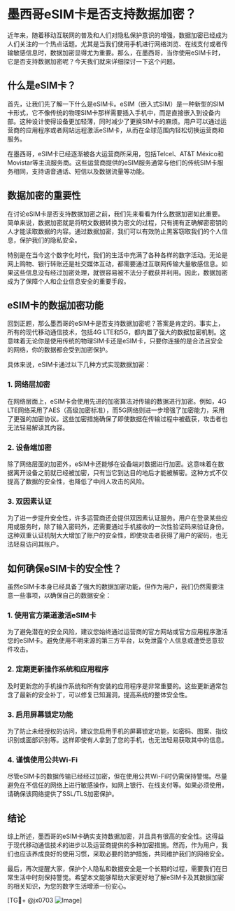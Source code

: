 # 墨西哥eSIM卡是否支持数据加密？

近年来，随着移动互联网的普及和人们对隐私保护意识的增强，数据加密已经成为人们关注的一个热点话题。尤其是当我们使用手机进行网络浏览、在线支付或者传输敏感信息时，数据加密显得尤为重要。那么，在墨西哥，当你使用eSIM卡时，它是否支持数据加密呢？今天我们就来详细探讨一下这个问题。

## 什么是eSIM卡？

首先，让我们先了解一下什么是eSIM卡。eSIM（嵌入式SIM）是一种新型的SIM卡形式，它不像传统的物理SIM卡那样需要插入手机中，而是直接嵌入到设备内部。这种设计使得设备更加轻薄，同时减少了更换SIM卡的麻烦。用户可以通过运营商的应用程序或者网站远程激活eSIM卡，从而在全球范围内轻松切换运营商和服务。

在墨西哥，eSIM卡已经逐渐被各大运营商所采用，包括Telcel、AT&T México和Movistar等主流服务商。这些运营商提供的eSIM服务通常与他们的传统SIM卡服务相同，支持语音通话、短信以及数据流量等功能。

## 数据加密的重要性

在讨论eSIM卡是否支持数据加密之前，我们先来看看为什么数据加密如此重要。简单来说，数据加密就是将明文数据转换为密文的过程，只有拥有正确解密密钥的人才能读取数据的内容。通过数据加密，我们可以有效防止黑客窃取我们的个人信息，保护我们的隐私安全。

特别是在当今这个数字化时代，我们的生活中充满了各种各样的数字活动。无论是网上购物、银行转账还是社交媒体互动，都需要通过互联网传输大量敏感信息。如果这些信息没有经过加密处理，就很容易被不法分子截获并利用。因此，数据加密成为了保障个人和企业信息安全的重要手段。

## eSIM卡的数据加密功能

回到正题，那么墨西哥的eSIM卡是否支持数据加密呢？答案是肯定的。事实上，所有的现代移动通信技术，包括4G LTE和5G，都内置了强大的数据加密机制。这意味着无论你是使用传统的物理SIM卡还是eSIM卡，只要你连接的是合法且安全的网络，你的数据都会受到加密保护。

具体来说，eSIM卡通过以下几种方式实现数据加密：

### 1. 网络层加密

在网络层面上，eSIM卡会使用先进的加密算法对传输的数据进行加密。例如，4G LTE网络采用了AES（高级加密标准），而5G网络则进一步增强了加密能力，采用了更强的加密协议。这些加密措施确保了即使数据在传输过程中被截获，攻击者也无法轻易解读其内容。

### 2. 设备端加密

除了网络层面的加密外，eSIM卡还能够在设备端对数据进行加密。这意味着在数据离开设备之前就已经被加密，只有当它到达目的地后才能被解密。这种方式不仅提高了数据的安全性，也降低了中间人攻击的风险。

### 3. 双因素认证

为了进一步提升安全性，许多运营商还会提供双因素认证服务。用户在登录某些应用或服务时，除了输入密码外，还需要通过手机接收的一次性验证码来验证身份。这种双重认证机制大大增加了账户的安全性，即使攻击者获得了用户的密码，也无法轻易访问其账户。

## 如何确保eSIM卡的安全性？

虽然eSIM卡本身已经具备了强大的数据加密功能，但作为用户，我们仍然需要注意一些事项，以确保自己的数据安全：

### 1. 使用官方渠道激活eSIM卡

为了避免潜在的安全风险，建议您始终通过运营商的官方网站或官方应用程序激活您的eSIM卡。避免使用不明来源的第三方平台，以免泄露个人信息或遭受恶意软件攻击。

### 2. 定期更新操作系统和应用程序

及时更新您的手机操作系统和所有安装的应用程序是非常重要的。这些更新通常包含了最新的安全补丁，可以修复已知漏洞，提高系统的整体安全性。

### 3. 启用屏幕锁定功能

为了防止未经授权的访问，建议您启用手机的屏幕锁定功能，如密码、图案、指纹识别或面部识别等。这样即使有人拿到了您的手机，也无法轻易获取其中的信息。

### 4. 谨慎使用公共Wi-Fi

尽管eSIM卡的数据传输已经经过加密，但在使用公共Wi-Fi时仍需保持警惕。尽量避免在不信任的网络上进行敏感操作，如网上银行、在线支付等。如果必须使用，请确保该网络提供了SSL/TLS加密保护。

## 结论

综上所述，墨西哥的eSIM卡确实支持数据加密，并且具有很高的安全性。这得益于现代移动通信技术的进步以及运营商提供的多种加密措施。然而，作为用户，我们也应该养成良好的使用习惯，采取必要的防护措施，共同维护我们的网络安全。

最后，再次提醒大家，保护个人隐私和数据安全是一个长期的过程，需要我们在日常生活中时刻保持警觉。希望本文能够帮助大家更好地了解eSIM卡及其数据加密的相关知识，为您的数字生活增添一份安心。

[TG💪+ @jx0703 ![Image](https://github.com/user-attachments/assets/dbca1d08-cadb-493c-b0ec-ad6f7a83f270)]